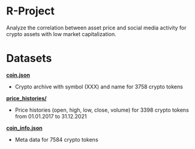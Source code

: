 # R-Project

Analyze the correlation between asset price and social media activity for crypto assets with low market capitalization.

# Datasets

[**coin.json**](https://github.com/Mathemagics123/R-Project/blob/main/data/coin.json)
- Crypto archive with symbol (XXX) and name for 3758 crypto tokens

[**price_histories/**](https://github.com/Mathemagics123/R-Project/tree/main/data/price_histories)
- Price histories (open, high, low, close, volume) for 3398 crypto tokens from 01.01.2017 to 31.12.2021

[**coin_info.json**](https://github.com/Mathemagics123/R-Project/blob/main/data/coin_info.json)
- Meta data for 7584 crypto tokens
